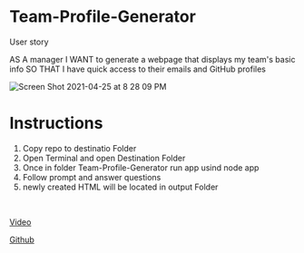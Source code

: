 # Team-Profile-Generator

 User story <br/>

AS A manager
I WANT to generate a webpage that displays my team's basic info
SO THAT I have quick access to their emails and GitHub profiles

![Screen Shot 2021-04-25 at 8 28 09 PM](https://user-images.githubusercontent.com/76184416/116020638-52913b00-a60c-11eb-90bd-10890737b5b8.png)

<h1> Instructions </h1>

1. Copy repo to destinatio Folder
2. Open Terminal and open Destination Folder
3. Once in folder Team-Profile-Generator run app usind node app
4. Follow prompt and answer questions
5. newly created HTML will be located in output Folder

<br/>

[Video](https://meeting.zoho.com/meeting/public/videoprv?recordingId=eb1f1d524c027bff498419cba0de7949)<br/>


[Github](https://github.com/harry23gust/Team-Profile-Generator)
